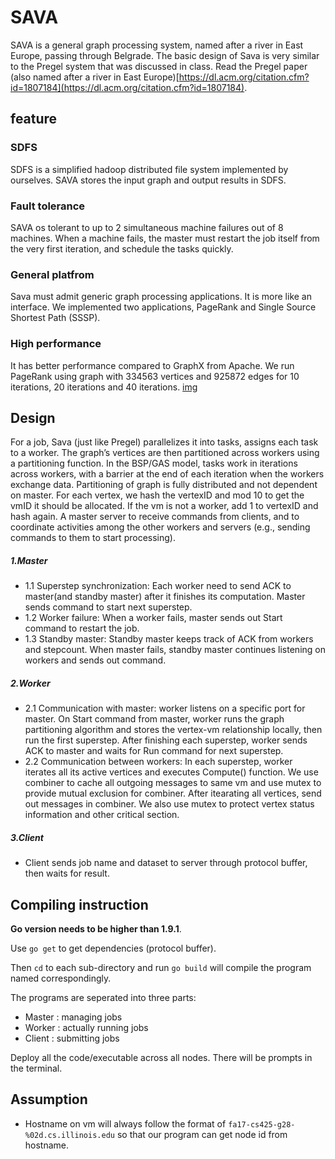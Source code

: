 # SAVA
SAVA is a general graph processing system, named after a river in East Europe, passing through Belgrade. The basic design of Sava is very similar to the Pregel system that was discussed in class. Read the Pregel paper (also named after a river in East Europe)[https://dl.acm.org/citation.cfm?id=1807184](https://dl.acm.org/citation.cfm?id=1807184).

## feature
### SDFS
SDFS is a simplified hadoop distributed file system implemented by ourselves. SAVA stores the input graph and output results in SDFS.

### Fault tolerance
SAVA os tolerant to up to 2 simultaneous machine failures out of 8 machines.
When a machine fails, the master must restart the job itself from the very first iteration, and schedule the tasks quickly.

### General platfrom
Sava must admit generic graph processing applications. It is more like an interface.
We implemented two applications, PageRank and Single Source Shortest Path (SSSP).

### High performance
It has better performance compared to GraphX from Apache.
We run PageRank using graph with 334563 vertices and 925872 edges for 10 iterations, 20 iterations and 40 iterations.
[img](./performance.png)


## Design
For a job, Sava (just like Pregel) parallelizes it into tasks, assigns each task to a worker. The graph’s vertices are then partitioned across workers using a partitioning function. In the BSP/GAS model, tasks work in iterations across workers, with a barrier at the end of each iteration when the workers exchange data. 
Partitioning of graph is fully distributed and not dependent on master. For each vertex, we hash the vertexID and mod 10 to get the vmID it should be allocated. If the vm is not a worker, add 1 to vertexID and hash again.
A master server to receive commands from clients, and to coordinate activities among the other workers and servers (e.g., sending commands to them to start processing).
##### 1.Master
- 1.1 Superstep synchronization: Each worker need to send ACK to master(and standby master) after it finishes its computation. Master sends command to start next superstep.
- 1.2 Worker failure: When a worker fails, master sends out Start command to restart the job.
- 1.3 Standby master: Standby master keeps track of ACK from workers and stepcount. When master fails, standby master continues listening on workers and sends out command.
##### 2.Worker
- 2.1 Communication with master: worker listens on a specific port for master. On Start command from master, worker runs the graph partitioning algorithm and stores the vertex-vm relationship locally, then run the first superstep. After finishing each superstep, worker sends ACK to master and waits for Run command for next superstep.
- 2.2 Communication between workers: In each superstep, worker iterates all its active vertices and executes Compute() function. We use combiner to cache all outgoing messages to same vm and use mutex to provide mutual exclusion for combiner. After itearating all vertices, send out messages in combiner. We also use mutex to protect vertex status information and other critical section.
##### 3.Client
- Client sends job name and dataset to server through protocol buffer, then waits for result.

## Compiling instruction
**Go version needs to be higher than 1.9.1**.

Use `go get` to get dependencies (protocol buffer).

Then `cd` to each sub-directory and run `go build` will compile the program named correspondingly.

The programs are seperated into three parts:

 - Master : managing jobs
 - Worker : actually running jobs
 - Client : submitting jobs

Deploy all the code/executable across all nodes. There will be prompts in the terminal.


## Assumption
- Hostname on vm will always follow the format of `fa17-cs425-g28-%02d.cs.illinois.edu` so that our program can get node id from hostname.
